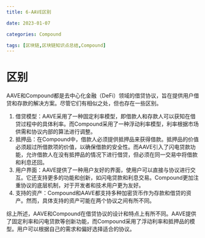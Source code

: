 ```yaml
---
title: 6-AAVE区别

date: 2023-01-07	

categories: Compound	

tags: [区块链,区块链知识点总结,Compound]
---	
```


# 区别

AAVE和Compound都是去中心化金融（DeFi）领域的借贷协议，旨在提供用户借贷和存款的解决方案。尽管它们有相似之处，但也存在一些区别。

1. 借贷模型：AAVE采用了一种固定利率模型，即借款人和存款人可以获知在借贷过程中的具体利率。而Compound采用了一种浮动利率模型，利率根据市场供需和协议内部的算法进行调整。
2. 抵押品：在Compound中，借款人必须提供抵押品来获得借款。抵押品的价值必须超过所借款项的价值，以确保借款的安全性。而AAVE引入了闪电贷款功能，允许借款人在没有抵押品的情况下进行借贷，但必须在同一交易中将借款和利息还回。
3. 用户界面：AAVE提供了一种用户友好的界面，使用户可以直接与协议进行交互。它还支持更多的功能和创新，如闪电贷款和利息交易。Compound更加注重协议的底层机制，对于开发者和技术用户更为友好。
4. 支持的资产：Compound和AAVE都支持多种加密货币作为存款和借贷的资产。然而，具体支持的资产可能在两个协议之间有所不同。

综上所述，AAVE和Compound在借贷协议的设计和特点上有所不同。AAVE提供了固定利率和闪电贷款等创新功能，而Compound采用了浮动利率和抵押品的模型。用户可以根据自己的需求和偏好选择适合的协议。